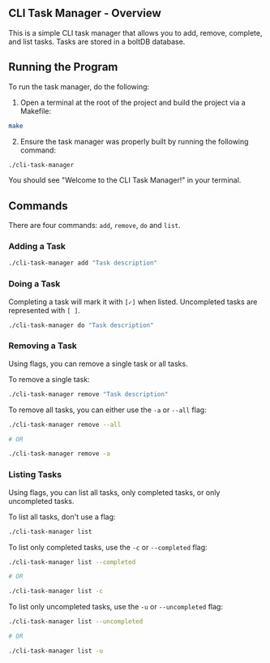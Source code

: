 ## CLI Task Manager - Overview
This is a simple CLI task manager that allows you to add, remove, complete, and list tasks. 
Tasks are stored in a boltDB database. 

## Running the Program
To run the task manager, do the following:

1. Open a terminal at the root of the project and build the project via a Makefile:

```bash
make
```

2. Ensure the task manager was properly built by running the following command:

```bash 
./cli-task-manager
```

You should see "Welcome to the CLI Task Manager!" in your terminal.

## Commands
There are four commands: `add`, `remove`, `do` and `list`.

### Adding a Task
```bash
./cli-task-manager add "Task description"
```

### Doing a Task
Completing a task will mark it with `[✓]` when listed. Uncompleted tasks are represented with `[ ]`.

```bash
./cli-task-manager do "Task description"
```

### Removing a Task
Using flags, you can remove a single task or all tasks.

To remove a single task:
```bash
./cli-task-manager remove "Task description"
```

To remove all tasks, you can either use the `-a` or `--all` flag:
```bash
./cli-task-manager remove --all

# OR

./cli-task-manager remove -a
```

### Listing Tasks
Using flags, you can list all tasks, only completed tasks, or only uncompleted tasks.

To list all tasks, don't use a flag:
```bash
./cli-task-manager list
```

To list only completed tasks, use the `-c` or `--completed` flag:
```bash
./cli-task-manager list --completed

# OR

./cli-task-manager list -c
```

To list only uncompleted tasks, use the `-u` or `--uncompleted` flag:
```bash
./cli-task-manager list --uncompleted

# OR

./cli-task-manager list -u
```